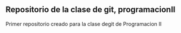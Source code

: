 ## Repositorio de la clase de git, programacionII

Primer repositorio creado para la clase degit de Programacion II
